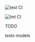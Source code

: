 ![test CI](https://github.com/szymon-szym/tsExpressBoilerplate/workflows/test%20CI/badge.svg)

![lint CI](https://github.com/szymon-szym/tsExpressBoilerplate/workflows/lint%20CI/badge.svg)

TODO

tests
models
